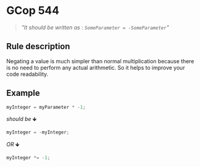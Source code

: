 ﻿# GCop 544

> *"It should be written as : `SomeParameter = -SomeParameter`"*

## Rule description

Negating a value is much simpler than normal multiplication because there is no need to perform any actual arithmetic. So it helps to improve your code readability.

## Example

```csharp
myInteger = myParameter * -1;
```

*should be* 🡻

```csharp
myInteger = -myInteger;
```

*OR* 🡻

```csharp
myInteger *= -1;
```
